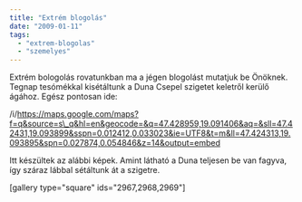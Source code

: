 ```yaml
---
title: "Extrém blogolás"
date: "2009-01-11"
tags: 
  - "extrem-blogolas"
  - "szemelyes"
---
```


Extrém bologolás rovatunkban ma a jégen blogolást mutatjuk be Önöknek. Tegnap tesómékkal kisétáltunk a Duna Csepel szigetet keletről kerülő ágához. Egész pontosan ide:

/i/https://maps.google.com/maps?f=q&source=s\_q&hl=en&geocode=&q=47.428959,19.091406&aq=&sll=47.42431,19.093899&sspn=0.012412,0.033023&ie=UTF8&t=m&ll=47.424313,19.093895&spn=0.027874,0.054846&z=14&output=embed

Itt készültek az alábbi képek. Amint látható a Duna teljesen be van fagyva, így száraz lábbal sétáltunk át a szigetre.

\[gallery type="square" ids="2967,2968,2969"\]
